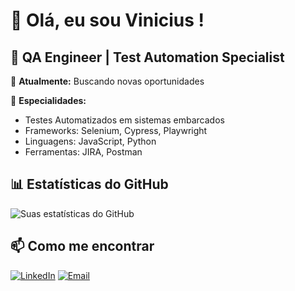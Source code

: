 # 👋 Olá, eu sou Vinicius !

## 🎯 QA Engineer | Test Automation Specialist

💼 **Atualmente:** Buscando novas oportunidades

🔧 **Especialidades:** 
- Testes Automatizados em sistemas embarcados
- Frameworks: Selenium, Cypress, Playwright
- Linguagens: JavaScript, Python
- Ferramentas: JIRA, Postman

## 📊 Estatísticas do GitHub

![Suas estatísticas do GitHub](https://github-readme-stats.vercel.app/api?username=vinicid&show_icons=true&theme=radical)

## 📫 Como me encontrar

[![LinkedIn](https://img.shields.io/badge/LinkedIn-0077B5?style=for-the-badge&logo=linkedin&logoColor=white)](www.linkedin.com/in/viniciusscarvalho)
[![Email](https://img.shields.io/badge/Email-D14836?style=for-the-badge&logo=gmail&logoColor=white)](mailto:viniciusjdcarvalho@gmail.com)
